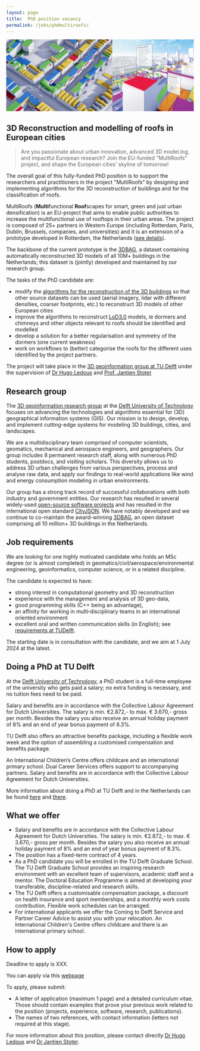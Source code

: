 ```yaml
---
layout: page
title:  PhD position vacancy
permalink: /jobs/phdmultiroofs/
---
```

<!-- 
<figure class="image">
  <img src="cover.jpg" width="600">
</figure> -->

![](cover.jpg)

## 3D Reconstruction and modelling of roofs in European cities 

> Are you passionate about urban innovation, advanced 3D model.ing, and impactful European research? Join the EU-funded "MultiRoofs" project, and shape the European cities’ skyline of tomorrow!

The overall goal of this fully-funded PhD position is to support the researchers and practitioners in the project "MultiRoofs" by designing and implementing algorithms for the 3D reconstruction of buildings and for the classification of roofs.


MultiRoofs (**Multi**functional **Roof**scapes for smart, green and just urban densification) is an EU-project that aims to enable public authorities to increase the multifunctional use of rooftops in their urban areas.
The project is composed of 25+ partners in Western Europe (including Rotterdam, Paris, Dublin, Brussels, companies, and universities) and it is an extension of a prototype developed in Rotterdam, the Netherlands ([see details](https://mvrdv.com/news/4290/mvrdv-launches-roofscape-a-new-software-to-help-reimagine-rotterdams-rooftops)).

The backbone of the current prototype is the [3DBAG](https://3dbag.nl), a dataset containing automatically reconstructed 3D models of all 10M+ buildings in the Netherlands; this dataset is (jointly) developed and maintained by our research group.

The tasks of the PhD candidate are:

* modify the [algorithms for the reconstruction of the 3D buildings](https://github.com/3DBAG/roofer) so that other source datasets can be used (aerial imagery, lidar with different densities, coarser footprints, etc.) to reconstruct 3D models of other European cities
* improve the algorithms to reconstruct [LoD3.0](https://3d.bk.tudelft.nl/lod/) models, ie dormers and chimneys and other objects relevant to roofs should be identified and modelled
* develop a solution for a better regularisation and symmetry of the dormers (one current weakness)
* work on workflows to (better) categorise the roofs for the different uses identified by the project partners.

The project will take place in the [3D geoinformation group at TU Delft](https://3d.bk.tudelft.nl) under the supervision of [Dr Hugo Ledoux](https://3d.bk.tudelft.nl/hledoux) and [Prof. Jantien Stoter](https://3d.bk.tudelft.nl/jstoter)



## Research group

The [3D geoinformation research group](https://3d.bk.tudelft.nl) at the [Delft University of Technology](https://tudelft.nl) focuses on advancing the technologies and algorithms essential for (3D) geographical information systems (GIS). 
Our mission is to design, develop, and implement cutting-edge systems for modeling 3D buildings, cities, and landscapes.

We are a multidisciplinary team comprised of computer scientists, geomatics, mechanical and aerospace engineers, and geographers. 
Our group includes 8 permanent research staff, along with numerous PhD students, postdocs, and visiting scholars. 
This diversity allows us to address 3D urban challenges from various perspectives, process and analyse raw data, and apply our findings to real-world applications like wind and energy consumption modeling in urban environments.

Our group has a strong track record of successful collaborations with both industry and government entities. 
Our research has resulted in several widely-used [open-source software projects](https://github.com/tudelft3d) and has resulted in the international open standard [CityJSON](https://www.cityjson.org). 
We have notably developed and we continue to co-maintain the award-winning [3DBAG](https://3dbag.nl), an open dataset comprising all 10 million+ 3D buildings in the Netherlands.


## Job requirements

We are looking for one highly motivated candidate who holds an MSc degree (or is almost completed) in geomatics/civil/aerospace/environmental engineering, geoinformatics, computer science, or in a related discipline. 

The candidate is expected to have:

* strong interest in computational geometry and 3D reconstruction
* experience with the management and analysis of 3D geo-data, 
* good programming skills (C++ being an advantage), 
* an affinity for working in multi‐disciplinary teams in an international oriented environment
* excellent oral and written communication skills (in English); see [requirements at TUDelft](https://www.tudelft.nl/onderwijs/opleidingen/phd/admission). 

The starting date is in consultation with the candidate, and we aim at 1 July 2024 at the latest.



## Doing a PhD at TU Delft

At the [Delft University of Technology](https://tudelft.nl), a PhD student is a full-time employee of the university who gets paid a salary; no extra funding is necessary, and no tuition fees need to be paid.

Salary and benefits are in accordance with the Collective Labour Agreement for Dutch Universities.
The salary is min. €2.872,- to max. € 3.670,- gross per month. Besides the salary you also receive an annual holiday payment of 8% and an end of year bonus payment of 8.3%.

TU Delft also offers an attractive benefits package, including a flexible work week and the option of assembling a customised compensation and benefits package.

An International Children’s Centre offers childcare and an international primary school. Dual Career Services offers support to accompanying partners. Salary and benefits are in accordance with the Collective Labour Agreement for Dutch Universities.

More information about doing a PhD at TU Delft and in the Netherlands can be found [here](http://www.graduateschool.tudelft.nl) and [there](https://www.studyinnl.org/dutch-education/phd).



## What we offer

* Salary and benefits are in accordance with the Collective Labour Agreement for Dutch Universities. The salary is min. €2.872,- to max. € 3.670,- gross per month. Besides the salary you also receive an annual holiday payment of 8% and an end of year bonus payment of 8.3%. 
* The position has a fixed-term contract of 4 years.
* As a PhD candidate you will be enrolled in the TU Delft Graduate School. The TU Delft Graduate School provides an inspiring research environment with an excellent team of supervisors, academic staff and a mentor. The Doctoral Education Programme is aimed at developing your transferable, discipline-related and research skills.
* The TU Delft offers a customisable compensation package, a discount on health insurance and sport memberships, and a monthly work costs contribution. Flexible work schedules can be arranged.
* For international applicants we offer the Coming to Delft Service and Partner Career Advice to assist you with your relocation. An International Children's Centre offers childcare and there is an international primary school.

## How to apply

<div class="alert alert-info" role="alert">
Deadline to apply is XXX.
</div>

<!-- TODO: add deadline -->

You can apply via this [webpage](https://3d.bk.tudelft.nl)

<!-- TODO: add URL to apply -->


To apply, please submit:
* A letter of application (maximum 1 page) and a detailed curriculum vitae. Those should contain examples that prove your previous work related to the position (projects, experience, software, research, publications).
* The names of two references, with contact information (letters not required at this stage).

For more information about this position, please contact directly [Dr Hugo Ledoux](https://3d.bk.tudelft.nl/hledoux) and [Dr Jantien Stoter](https://3d.bk.tudelft.nl/jstoter).


